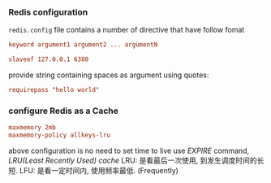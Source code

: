 ### Redis configuration
`redis.config` file contains a number of directive that have follow fomat
```conf
keyword argument1 argument2 ... argumentN

slaveof 127.0.0.1 6380
```
provide string containing spaces as argument using quotes:
```conf
requirepass "hello world"
```
### configure Redis as a Cache
```conf
maxmemory 2mb
maxmemory-policy allkeys-lru
```
above configuration is no need to set time to live use *EXPIRE* command,
*LRU(Least Recently Used) cache*
LRU: 是看最后一次使用, 到发生调度时间的长短.
LFU: 是看一定时间内, 使用频率最低. (Frequently)
